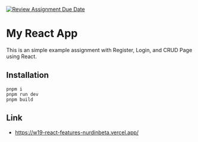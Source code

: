 [![Review Assignment Due Date](https://classroom.github.com/assets/deadline-readme-button-24ddc0f5d75046c5622901739e7c5dd533143b0c8e959d652212380cedb1ea36.svg)](https://classroom.github.com/a/holP5FYg)
# My React App

This is an simple example assignment with Register, Login, and CRUD Page using React.

## Installation

```
pnpm i
pnpm run dev
pnpm build
```

## Link

- https://w19-react-features-nurdinbeta.vercel.app/
